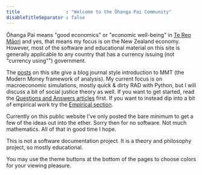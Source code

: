 ```yaml
---
title                 : "Welcome to the Ōhanga Pai Community"
disableTitleSeparator : false
---
```


Ōhanga Pai means "good economics" or "economic well-being" in [Te Reo Māori](https://maoridictionary.co.nz/search?idiom=&phrase=&proverb=&loan=&histLoanWords=&keywords=ohanga) and yes, that means my focus is on the New Zealand economy. However, most of the software and educational material on this site is generally applicable to any country that has a currency issuing (not "currency using"") government.

The [posts](/ohanga-pai/blog/) on this site give a blog journal style introduction to MMT (the Modern Money framework of analysis). 
My current focus is on macroeconomic simulations, mostly quick & dirty RAD with Python, but I will discuss a bit of social justice theory as well. 
If you want to get started, read the [Questions and Answers articles](/ohanga-pai/questions/) first.
If you want to instead dip into a bit of empirical work try the [Empirical section](/ohanga-pai/empirical/).

Currently on this public website I've only posted the bare minimum to get a few of the ideas out into the ether. 
Sorry then for no software. 
Not much mathematics. 
All of that in good time I hope.

This is not a software documentation project. 
It is a theory and philosophy project, so mostly educational.

You may use the theme buttons at the bottom of the pages to choose colors 
for your viewing pleasure.
